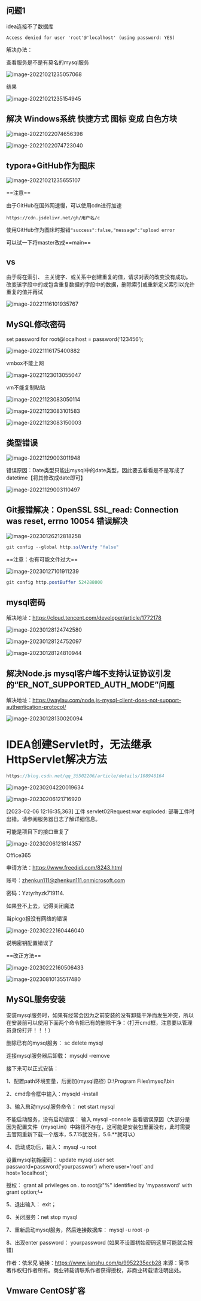 ## 问题1

idea连接不了数据库

```
Access denied for user 'root'@'localhost' (using password: YES)
```

解决办法：

查看服务是不是有莫名的mysql服务

![image-20221021235057068](https://cdn.jsdelivr.net/gh/yzk656/image/image-20221021235057068.png)

结果

![image-20221021235154945](https://cdn.jsdelivr.net/gh/yzk656/image/image-20221021235154945.png)

## 解决 Windows系统 快捷方式 图标 变成 白色方块

 ![image-20221022074656398](https://cdn.jsdelivr.net/gh/yzk656/image/image-20221022074656398.png)

![image-20221022074723040](https://cdn.jsdelivr.net/gh/yzk656/image/image-20221022074723040.png)



## typora+GitHub作为图床

![image-20221021235655107](../../../AppData/Roaming/Typora/typora-user-images/image-20221021235655107.png)

==注意==

由于GitHub在国外网速慢，可以使用cdn进行加速

```
https://cdn.jsdelivr.net/gh/用户名/c
```



使用GitHub作为图床时报错`"success":false,"message":"upload error`

可以试一下将master改成==main==

## vs

由于将在索引、 主关键字、或关系中创建重复的值，请求对表的改变没有成功。 改变该字段中的或包含重复数据的字段中的数据，删除索引或重新定义索引以允许重复的值并再试

![image-20221116101935767](https://cdn.jsdelivr.net/gh/yzk656/image/image-20221116101935767.png)



## MySQL修改密码

set password for root@localhost = password(‘123456’); 

![image-20221116175400882](https://cdn.jsdelivr.net/gh/yzk656/image/image-20221116175400882.png)

vmbox不能上网

![image-20221123013055047](https://cdn.jsdelivr.net/gh/yzk656/image/image-20221123013055047.png)

vm不能复制粘贴

![image-20221123083050114](https://cdn.jsdelivr.net/gh/yzk656/image/image-20221123083050114.png)

![image-20221123083101583](https://cdn.jsdelivr.net/gh/yzk656/image/image-20221123083101583.png)

![image-20221123083150003](https://cdn.jsdelivr.net/gh/yzk656/image/image-20221123083150003.png)

## 类型错误

![image-20221129003011948](https://cdn.jsdelivr.net/gh/yzk656/image/image-20221129003011948.png)

错误原因：Date类型只能出mysql中的date类型，因此要去看看是不是写成了datetime【将其修改成date即可】

![image-20221129003110497](https://cdn.jsdelivr.net/gh/yzk656/image/image-20221129003110497.png)

## Git报错解决：OpenSSL SSL_read: Connection was reset, errno 10054 错误解决

![image-20230126212818258](https://cdn.jsdelivr.net/gh/yzk656/image/202301262128312.png)

```java
git config --global http.sslVerify "false"
```

==注意：也有可能文件过大==

![image-20230127101911239](https://cdn.jsdelivr.net/gh/yzk656/image/202301271019279.png)

```java
git config http.postBuffer 524288000
```

## mysql密码

解决地址：https://cloud.tencent.com/developer/article/1772178

![image-20230128124742580](https://cdn.jsdelivr.net/gh/yzk656/image/202301281247635.png)

![image-20230128124752097](https://cdn.jsdelivr.net/gh/yzk656/image/202301281247139.png)

![image-20230128124810944](https://cdn.jsdelivr.net/gh/yzk656/image/202301281248996.png)

## 解决Node.js mysql客户端不支持认证协议引发的“ER_NOT_SUPPORTED_AUTH_MODE”问题

解决地址：https://waylau.com/node.js-mysql-client-does-not-support-authentication-protocol/

![image-20230128130020094](https://cdn.jsdelivr.net/gh/yzk656/image/202301281300139.png)

# IDEA创建Servlet时，无法继承HttpServlet解决方法

```js
https://blog.csdn.net/qq_35502206/article/details/108946164
```

![image-20230204220019634](https://cdn.jsdelivr.net/gh/yzk656/image/202302042200684.png)

![image-20230206121716920](https://cdn.jsdelivr.net/gh/yzk656/image/202302061217965.png)

[2023-02-06 12:16:35,363] 工件 servlet02Request:war exploded: 部署工件时出错。请参阅服务器日志了解详细信息。

可能是项目下的接口重复了

![image-20230206121814357](https://cdn.jsdelivr.net/gh/yzk656/image/202302061219293.png)



Office365

申请方法：https://www.freedidi.com/8243.html

账号：zhenkun111@zhenkun111.onmicrosoft.com

密码：Yztyrhyzk719114.

如果登不上去，记得关闭魔法



当picgo报没有网络的错误

![image-20230222160446040](https://cdn.jsdelivr.net/gh/yzk656/image/202302221604086.png)

说明密钥配置错误了

==改正方法==

![image-20230222160506433](https://cdn.jsdelivr.net/gh/yzk656/image/202302221605475.png)

![image-20230810135517480](https://cdn.jsdelivr.net/gh/yzk656/image/img/image-20230810135517480.png)

## MySQL服务安装

   安装mysql服务时，如果有经常会因为之前安装的没有卸载干净而发生冲突，所以在安装前可以使用下面两个命令把已有的删除干净：（打开cmd框，注意要以管理员身份打开！！！）

删除已有的mysql服务： sc delete mysql

连接mysql服务器后卸载： mysqld -remove

接下来可以正式安装：

1、配置path环境变量，后面加(mysql路径) D:\Program Files\mysql\bin

2、cmd命令框中输入：mysqld -install

3、输入启动mysql服务命令： net start mysql

不能启动服务，没有启动错误： 输入 mysql -console 查看错误原因（大部分是因为配置文件（mysql.ini）中路径不存在，这可能是安装包里面没有，此时需要去官网重新下载一个版本，5.7.15就没有，5.6.**就可以）

4、启动成功后，输入： mysql -u root

设置mysql初始密码： update mysql.user set password=password('yourpasswor') where user='root' and host='localhost';

授权： grant all privileges on *.* to root@"%" identified by 'mypassword' with grant option;↳

5、退出输入： exit；

6、关闭服务：net stop mysql

7、重新启动mysql服务，然后连接数据库： mysql -u root -p

8、出现enter password： yourpassword (如果不设置初始密码这里可能就会报错)



作者：依米兒
链接：https://www.jianshu.com/p/9952235ecb28
来源：简书
著作权归作者所有。商业转载请联系作者获得授权，非商业转载请注明出处。





## Vmware CentOS扩容